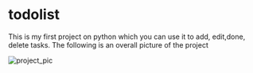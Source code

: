 # todolist
This is my first project on python which you can use it to add, edit,done, delete tasks.
The following is an overall picture of the project

![project_pic](https://github.com/ai-hamedan/todolist/assets/120589766/673d91b1-1841-4170-b746-a0a513cc6aba)
